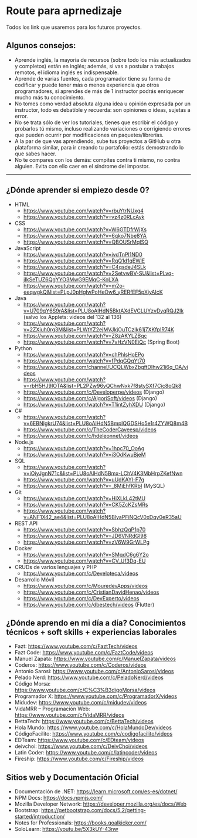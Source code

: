 # Route para aprnedizaje

Todos los link que usaremos para los futuros proyectos.


## Algunos consejos:

- Aprende inglés, la mayoría de recursos (sobre todo los más actualizados y completos) están en inglés; además, si vas a postular a trabajos remotos, el idioma inglés es indispensable.
- Aprende de varias fuentes, cada programador tiene su forma de codificar y puede tener más o menos experiencia que otros programadores, si aprendes de más de 1 instructor podrás enriquecer mucho más tu conocimiento.
- No tomes como verdad absoluta alguna idea u opinión expresada por un instructor, todo es debatible y recuerda: son opiniones o ideas, sujetas a error.
- No se trata sólo de ver los tutoriales, tienes que escribir el código y probarlos tú mismo, incluso realizando variaciones o corrigiendo errores que pueden ocurrir por modificaciones en paquetes/librerías.
- A la par de que vas aprendiendo, sube tus proyectos a GitHub u otra plataforma similar, para ir creando tu portafolio: estás demostrando lo que sabes hacer.
- No te compares con los demás: compites contra ti mismo, no contra alguien. Evita con ello caer en el síndrome del impostor.

<hr/>

## ¿Dónde aprender si empiezo desde 0?

- HTML
    - https://www.youtube.com/watch?v=rbuYtrNUxg4
    - https://www.youtube.com/watch?v=vz4z0RLcAyk
- CSS
    - https://www.youtube.com/watch?v=W6GTDfrWjXs
    - https://www.youtube.com/watch?v=6qko7Nbe8YA
    - https://www.youtube.com/watch?v=QBOUSrMqlSQ
- JavaScript
    - https://www.youtube.com/watch?v=ivdTnPl1ND0
    - https://www.youtube.com/watch?v=RqQ1d1qEWlE
    - https://www.youtube.com/watch?v=C4qsdeJ4SLk
    - https://www.youtube.com/watch?v=2SetvwBV-SU&list=PLvq-jIkSeTUZ6QgYYO3MwG9EMqC-KoLXA
    - https://www.youtube.com/watch?v=m2o-eeqwgkQ&list=PLpJ0pHgIwPoHeOw6_yRERfEF5pXjyAIcK
- Java
    - https://www.youtube.com/watch?v=U709qY6S9rA&list=PLU8oAlHdN5BktAXdEVCLUYzvDyqRQJ2lk (salvo los Applets: videos del 132 al 136)
    - https://www.youtube.com/watch?v=2ZXiuh0rg3M&list=PLWtYZ2ejMVJkjOuTCzIk61j7XKfpIR74K
    - https://www.youtube.com/watch?v=Z8zAKYLZBqc
    - https://www.youtube.com/watch?v=7vHzVN0EiQc (Spring Boot)
- Python
    - https://www.youtube.com/watch?v=chPhlsHoEPo
    - https://www.youtube.com/watch?v=fPdqGQqYt70
    - https://www.youtube.com/channel/UCQLWbxZbgftDIhw21i6q_OA/videos
    - https://www.youtube.com/watch?v=rbH5HJ9IOTA&list=PL2PZw96yQChwNxk7f8stySXf7Cic8oQk8
    - https://www.youtube.com/c/Developerpe/videos (Django)
    - https://www.youtube.com/c/AlgoriSoft/videos (Django)
    - https://www.youtube.com/watch?v=T1intZyhXDU (Django)
- C#
    - https://www.youtube.com/watch?v=6EBNIgkrU74&list=PLU8oAlHdN5BmpIQGDSHo5e1r4ZYWQ8m4B
    - https://www.youtube.com/c/TheCoderCaveesp/videos
    - https://www.youtube.com/c/hdeleonnet/videos
- Node.js
    - https://www.youtube.com/watch?v=1hpc70_OoAg
    - https://www.youtube.com/watch?v=i3OdKwuBjeM
- SQL
    - https://www.youtube.com/watch?v=iOiyJgnN71c&list=PLU8oAlHdN5Bmx-LChV4K3MbHrpZKefNwn
    - https://www.youtube.com/watch?v=uUdKAYl-F7g
    - https://www.youtube.com/watch?v=_8MjEhfKRbI (MySQL)
- Git
    - https://www.youtube.com/watch?v=HiXLkL42tMU
    - https://www.youtube.com/watch?v=CK5ZcKZsMRs
    - https://www.youtube.com/watch?v=ANF1X42_ae4&list=PLU8oAlHdN5BlyaPFiNQcV0xDqy0eR35aU
- REST API
    - https://www.youtube.com/watch?v=SbhzQqP1p70
    - https://www.youtube.com/watch?v=JD6VNRdGl98
    - https://www.youtube.com/watch?v=zV6W9GrWLPg
- Docker
    - https://www.youtube.com/watch?v=SMqdC6g6Y2o
    - https://www.youtube.com/watch?v=CV_Uf3Dq-EU
- CRUDs de varios lenguajes y PHP
    - https://www.youtube.com/c/Develoteca/videos
- Desarrollo Móvil
    - https://www.youtube.com/c/MouredevApps/videos
    - https://www.youtube.com/c/CristianDavidHenao/videos
    - https://www.youtube.com/c/DevExperto/videos
    - https://www.youtube.com/c/dbestech/videos (Flutter)


## ¿Dónde aprendo en mi día a día? Conocimientos técnicos + soft skills + experiencias laborales

- Fazt: https://www.youtube.com/c/FaztTech/videos
- Fazt Code: https://www.youtube.com/c/FaztCode/videos
- Manuel Zapata: https://www.youtube.com/c/ManuelZapata/videos
- Coderos: https://www.youtube.com/c/Coderos/videos
- Antonio Sarosi: https://www.youtube.com/c/AntonioSarosi/videos
- Pelado Nerd: https://www.youtube.com/c/PeladoNerd/videos
- Código Morsa: https://www.youtube.com/c/C%C3%B3digoMorsa/videos 
- Programador X: https://www.youtube.com/c/ProgramadorX/videos
- Midudev: https://www.youtube.com/c/midudev/videos
- VidaMRR – Programación Web: https://www.youtube.com/c/VidaMRR/videos
- BettaTech: https://www.youtube.com/c/BettaTech/videos
- Hola Mundo: https://www.youtube.com/c/HolaMundoDev/videos
- CódigoFacilito: https://www.youtube.com/c/codigofacilito/videos
- EDTeam: https://www.youtube.com/c/EDteam/videos
- deivchoi: https://www.youtube.com/c/DeivChoi/videos
- Latin Coder: https://www.youtube.com/c/latincoder/videos
- Fireship: https://www.youtube.com/c/Fireship/videos


## Sitios web y Documentación Oficial

- Documentación de .NET: https://learn.microsoft.com/es-es/dotnet/
- NPM Docs: https://docs.npmjs.com/
- Mozilla Developer Network: https://developer.mozilla.org/es/docs/Web
- Bootstrap: https://getbootstrap.com/docs/5.2/getting-started/introduction/
- Notes for Professionals: https://books.goalkicker.com/
- SoloLearn: https://youtu.be/5X3kUY-43nw
